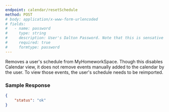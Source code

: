 ```yaml
---
endpoint: calendar/resetSchedule
method: POST
# body: application/x-www-form-urlencoded
# fields: 
#   - name: password
#     type: string
#     description: User's Dalton Password. Note that this is sensative data and is not stored by MyHomeworkSpace. If you choose to store this data, it should be stored securely.
#     required: true
#     formtype: password
---
```


Removes a user's schedule from MyHomeworkSpace. Though this disables Calendar view, it does not remove events manually added to the calendar by the user. To view those events, the user's schedule needs to be reimported.

### Sample Response
```json
{
	"status": "ok"
}
```